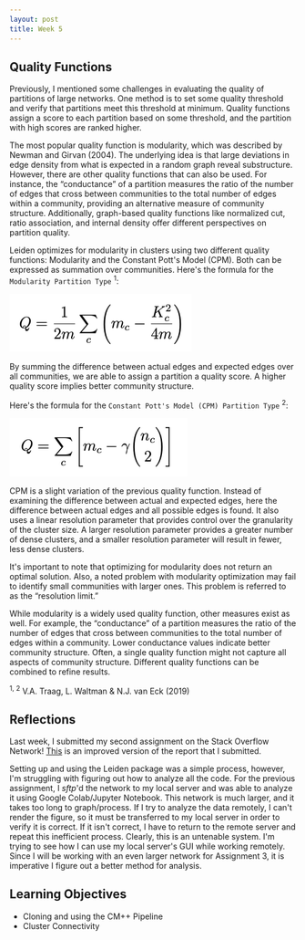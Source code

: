 ```yaml
---
layout: post
title: Week 5
---
```


## Quality Functions

Previously, I mentioned some challenges in evaluating the quality of partitions of large networks. One method is to set some quality threshold and verify that partitions meet this threshold at minimum. Quality functions assign a score to each partition based on some threshold, and the partition with high scores are ranked higher.

The most popular quality function is modularity, which was described by Newman and Girvan (2004). The underlying idea is that large deviations in edge density from what is expected in a random graph reveal substructure. However, there are other quality functions that can also be used. For instance, the “conductance” of a partition measures the ratio of the number of edges that cross between communities to the total number of edges within a community, providing an alternative measure of community structure. Additionally, graph-based quality functions like normalized cut, ratio association, and internal density offer different perspectives on partition quality.

Leiden optimizes for modularity in clusters using two different quality functions: Modularity and the Constant Pott's Model (CPM). Both can be expressed as summation over communities. Here's the formula for the `Modularity Partition Type` <sup>1</sup>:

![mod](../images/modularity.png)

By summing the difference between actual edges and expected edges over all communities, we are able to assign a partition a quality score. A higher quality score implies better community structure.

Here's the formula for the `Constant Pott's Model (CPM) Partition Type` <sup>2</sup>: 

![CPM](../images/CPM.png)

CPM is a slight variation of the previous quality function. Instead of examining the difference between actual and expected edges, here the difference between actual edges and all possible edges is found. It also uses a linear resolution parameter that provides control over the granularity of the cluster size. A larger resolution parameter provides a greater number of dense clusters, and a smaller resolution parameter will result in fewer, less dense clusters.

It's important to note that optimizing for modularity does not return an optimal solution. Also, a noted problem with modularity optimization may fail to identify small communities with larger ones. This problem is referred to as the “resolution limit.” 

While modularity is a widely used quality function, other measures exist as well. For example, the “conductance” of a partition measures the ratio of the number of edges that cross between communities to the total number of edges within a community. Lower conductance values indicate better community structure. Often, a single quality function might not capture all aspects of community structure. Different quality functions can be combined to refine results. 

<sup>1, 2</sup> V.A. Traag, L. Waltman & N.J. van Eck (2019)

## Reflections

Last week, I submitted my second assignment on the Stack Overflow Network! [This](../files/A2Report.pdf) is an improved version of the report that I submitted. 

Setting up and using the Leiden package was a simple process, however, I'm struggling with figuring out how to analyze all the code. For the previous assignment, I *sftp*'d the network to my local server and was able to analyze it using Google Colab/Jupyter Notebook. This network is much larger, and it takes too long to graph/process. If I try to analyze the data remotely, I can't render the figure, so it must be transferred to my local server in order to verify it is correct. If it isn't correct, I have to return to the remote server and repeat this inefficient process. Clearly, this is an untenable system. I'm trying to see how I can use my local server's GUI while working remotely. Since I will be working with an even larger network for Assignment 3, it is imperative I figure out a better method for analysis. 

## Learning Objectives

- Cloning and using the CM++ Pipeline
- Cluster Connectivity




